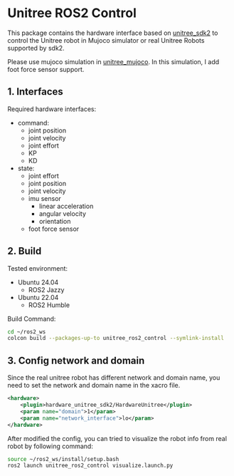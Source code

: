 # Unitree ROS2 Control

This package contains the hardware interface based on [unitree_sdk2](https://github.com/unitreerobotics/unitree_sdk2) to control the Unitree robot in Mujoco simulator or real Unitree Robots supported by sdk2. 

Please use mujoco simulation in [unitree_mujoco](https://github.com/legubiao/unitree_mujoco). In this simulation, I add foot force sensor support.

## 1. Interfaces

Required hardware interfaces:

* command:
  * joint position
  * joint velocity
  * joint effort
  * KP
  * KD
* state:
  * joint effort
  * joint position
  * joint velocity
  * imu sensor
    * linear acceleration
    * angular velocity
    * orientation
  * foot force sensor

## 2. Build

Tested environment:
* Ubuntu 24.04
    * ROS2 Jazzy
* Ubuntu 22.04
    * ROS2 Humble

Build Command:
```bash
cd ~/ros2_ws
colcon build --packages-up-to unitree_ros2_control --symlink-install
```

## 3. Config network and domain
Since the real unitree robot has different network and domain name, you need to set the network and domain name in the xacro file.
```xml
<hardware>
    <plugin>hardware_unitree_sdk2/HardwareUnitree</plugin>
    <param name="domain">1</param>
    <param name="network_interface">lo</param>
</hardware>
```

After modified the config, you can tried to visualize the robot info from real robot by following command:
```bash
source ~/ros2_ws/install/setup.bash
ros2 launch unitree_ros2_control visualize.launch.py
```